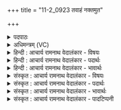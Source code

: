 +++
title = "11-2_0923 तवाहं नक्तमुत"

+++
<details><summary>पदपाठः</summary>

त꣡व꣢꣯। अ꣡ह꣢म्। न꣡क्त꣢꣯म्। उ꣣त꣢। सो꣣म। ते। दि꣡वा꣢꣯। दु꣣हानः꣢। ब꣣भ्रो। ऊ꣡ध꣢꣯नि। घृ꣣णा꣢। त꣡प꣢꣯न्तम्। अ꣡ति꣢꣯। सू꣡र्य꣢꣯म्। प꣣रः꣢। श꣣कुनाः꣢। इ꣣व। पप्तिम। ९२३।
</details>

<details><summary>अधिमन्त्रम् (VC)</summary>

- पवमानः सोमः
- सप्तर्षयः
- प्रगाथः(विषमा बृहती, समा सतोबृहती)
- पञ्चमः
</details>

<details><summary>हिन्दी : आचार्य रामनाथ वेदालंकार - विषयः</summary>

आचार्य की सहायता से दोषों को दूर करके अब परमात्मा से निवेदन करते हैं।
</details>

<details><summary>हिन्दी : आचार्य रामनाथ वेदालंकार - पदार्थः</summary>

पदार्थान्वय -  हे (बभ्रो) भरण-पोषण करनेवाले (सोम) आनन्दरसागार परमेश्वर ! (तव) तेरा (अहम्) मैं उपासक (ते) तेरे (ऊधनि) आनन्दरस के कोश में से (नक्तम्) रात्रि को (उत) और (दिवा) दिन में भी (दुहानः) आनन्दरस को दुह रहा हूँ और (घृणा) तेज से (तपन्तम्) तपते हुए (सूर्यम्) सूर्य को भी (अति) अतिक्रान्त करके अर्थात् सूर्य से भी अधिक तेजस्वी होते हुए हम (शकुनाः इव) पक्षियों के समान (परः) भौतिक जगत् से परे विद्यमान तुझ परमात्मा की ओर (पप्तिम) उड़ रहे हैं ॥२॥ यहाँ उपमालङ्कार है ॥२॥
</details>

<details><summary>हिन्दी : आचार्य रामनाथ वेदालंकार - भावार्थः</summary>

भावार्थ -  मनुष्य को चाहिए कि वह तेजस्वी और तपस्वी होकर परमात्मा का साक्षात्कार करके उसके आनन्द-रस का आस्वाद लेकर मोक्ष पद को पाये ॥२॥
</details>

<details><summary>संस्कृत : आचार्य रामनाथ वेदालंकार - विषयः</summary>

आचार्यसाहाय्येन दोषान् दूरीकृत्य सम्प्रति परमात्मानमाह।
</details>

<details><summary>संस्कृत : आचार्य रामनाथ वेदालंकार - पदार्थः</summary>

पदार्थान्वय -  हे (बभ्रो) भरणपोषणकर्तः (सोम) आनन्दरसागार परमेश्वर ! (तव) त्वदीयः (अहम्) उपासकः (ते) तव (ऊधनि) आनन्दरसकोशात्। [पञ्चम्यर्थे सप्तमी।] (नक्तम्) रात्रौ (उत) अपि च (दिवा) दिवसे (दुहानः) आनन्दरसम् आददानः अस्मि। किञ्च, (घृणा) तेजसा। [घृणिः इति ज्वलतो नामधेयम्। निरु० १।१७। तृतीयैकवचने ‘सुपां सुलुक्०’ इति विभक्तेर्डादेशः।] (तपन्तम्) ज्वलन्तम् (सूर्यम्) आदित्यम् अपि (अति) अतिक्रम्य, सूर्यादप्यधिकतरं तेजस्विनः सन्तः इत्यर्थः (शकुनाः इव) पक्षिणः इव (परः) भौतिकाज्जगतः परस्तात् विद्यमानं परमात्मानं त्वां प्रति (पप्तिम) वयं पतामः। [पत्लृ धातोर्लडर्थे लिटि ‘तनिपत्योश्छन्दसि’। अ० ६।४।९९ इत्युपधालोपः] ॥२॥ अत्रोपमालङ्कारः ॥२॥
</details>

<details><summary>संस्कृत : आचार्य रामनाथ वेदालंकार - भावार्थः</summary>

भावार्थ -  मनुष्यस्तेजस्वी तपस्वी च भूत्वा परमात्मानं साक्षात्कृत्य तस्यानन्दरसमास्वाद्य मोक्षपदं लभेत ॥२॥
</details>

<details><summary>संस्कृत : आचार्य रामनाथ वेदालंकार - पादटिप्पनी</summary>

टिप्पनी -   १.ऋ० ९।१०७।२०,‘तवाहं’ ‘दुहानो’ इत्यत्र क्रमेण ‘उ॒ताहं’ ‘स॒ख्याय॒’ इति पाठः।
</details>